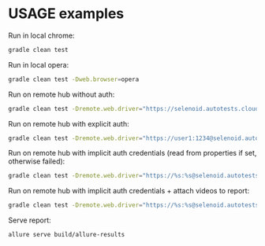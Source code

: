 
# USAGE examples

Run in local chrome:

```bash
gradle clean test
```

Run in local opera:

```bash
gradle clean test -Dweb.browser=opera
```

Run on remote hub without auth:

```bash
gradle clean test -Dremote.web.driver="https://selenoid.autotests.cloud/wd/hub/"
```

Run on remote hub with explicit auth:

```bash
gradle clean test -Dremote.web.driver="https://user1:1234@selenoid.autotests.cloud/wd/hub/"
```

Run on remote hub with implicit auth credentials (read from properties if set, otherwise failed):

```bash
gradle clean test -Dremote.web.driver="https://%s:%s@selenoid.autotests.cloud/wd/hub/"
```

Run on remote hub with implicit auth credentials + attach videos to report:

```bash
gradle clean test -Dremote.web.driver="https://%s:%s@selenoid.autotests.cloud/wd/hub/" -Dvideo.storage="https://selenoid.autotests.cloud/video/"
```

Serve report:

```bash
allure serve build/allure-results
```